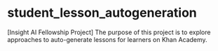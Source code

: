 # student_lesson_autogeneration
[Insight AI Fellowship Project] The purpose of this project is to explore approaches to auto-generate lessons for learners on Khan Academy.
